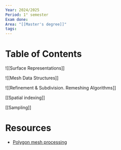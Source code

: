 ```yaml
---
Year: 2024/2025
Period: 1° semester
Exam done: 
Area: "[[Master's degree]]"
tags:
---
```

# Table of Contents

![[Surface Representations]]

![[Mesh Data Structures]]

![[Refinement & Subdivision. Remeshing Algorithms]]

[[Spatial indexing]]

[[Sampling]]
# Resources
- [Polygon mesh processing](https://www.amazon.it/Polygon-Mesh-Processing-Mario-Botsch/dp/1568814267/ref=sr_1_1?crid=1DMFCJAXNDTU6&dib=eyJ2IjoiMSJ9.6kbz3K6Euxi0Jcprjx_UQqyiWx2Iemjq2T6sKSk1S3I.keVsSOEIsq9ThOXdIX0D2h97xVRwHP5kO6HivOKZOec&dib_tag=se&keywords=polygon+mesh+processing&qid=1729605273&sprefix=polygon+mesh+%2Caps%2C122&sr=8-1)
